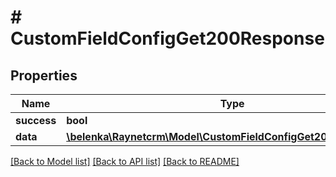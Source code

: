 # # CustomFieldConfigGet200Response

## Properties

Name | Type | Description | Notes
------------ | ------------- | ------------- | -------------
**success** | **bool** |  | [optional]
**data** | [**\belenka\Raynetcrm\Model\CustomFieldConfigGet200ResponseDto**](CustomFieldConfigGet200ResponseDto.md) |  | [optional]

[[Back to Model list]](../../README.md#models) [[Back to API list]](../../README.md#endpoints) [[Back to README]](../../README.md)
